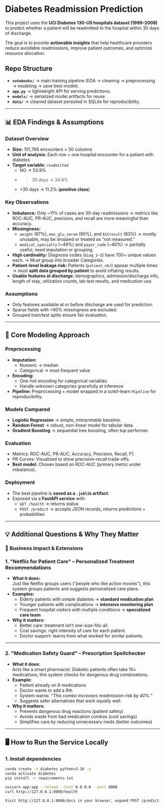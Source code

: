 # Diabetes Readmission Prediction

This project uses the **UCI Diabetes 130-US hospitals dataset (1999–2008)** to predict whether a patient will be readmitted to the hospital within 30 days of discharge.  

The goal is to provide **actionable insights** that help healthcare providers reduce avoidable readmissions, improve patient outcomes, and optimize resource allocation.  

## Repo Structure
- **`notebooks/`** → main training pipeline (EDA → cleaning → preprocessing → modeling → save best model).    
- **`app.py`** → lightweight API for serving predictions.  
- **`models/`** → serialized model artifacts for reuse.  
- **`data/`** → cleaned dataset persisted in SQLite for reproducibility. 
---

## 📊 EDA Findings & Assumptions

### Dataset Overview
- **Size:** 101,766 encounters × 50 columns  
- **Unit of analysis:** Each row = one hospital encounter for a patient with diabetes  
- **Target variable:** `readmitted`  
  - NO → 53.9%  
  - >30 days → 34.9%  
  - <30 days → 11.2% (**positive class**)  

### Key Observations
- **Imbalance:** Only ~11% of cases are 30-day readmissions → metrics like ROC-AUC, PR-AUC, precision, and recall are more meaningful than accuracy.  
- **Missingness:**  
  - `weight` (97%), `max_glu_serum` (95%), and `A1Cresult` (83%) → mostly unusable, may be dropped or treated as “not measured.”  
  - `medical_specialty` (~49%) and `payer_code` (~40%) → partially useful, need imputation or grouping.  
- **High cardinality:** Diagnosis codes (`diag_1–3`) have 700+ unique values each. → Must group into broader Categories.  
- **Patient-level leakage risk:** Patients (`patient_nbr`) appear multiple times → must **split data grouped by patient** to avoid inflating results.  
- **Usable features at discharge:** demographics, admission/discharge info, length of stay, utilization counts, lab test results, and medication use.

### Assumptions
- Only features available at or before discharge are used for prediction.  
- Sparse fields with >90% missingness are excluded.  
- Grouped train/test splits ensure fair evaluation.  

---

## 🤖 Core Modeling Approach

### Preprocessing
- **Imputation:**  
  - Numeric → median  
  - Categorical → most frequent value  
- **Encoding:**  
  - One-hot encoding for categorical variables  
  - Handle unknown categories gracefully at inference  
- **Pipeline:** Preprocessing + model wrapped in a scikit-learn `Pipeline` for reproducibility.  

### Models Compared
- **Logistic Regression** → simple, interpretable baseline.  
- **Random Forest** → robust, non-linear model for tabular data.  
- **Gradient Boosting** → sequential tree boosting, often top performer.  

### Evaluation
- Metrics: ROC-AUC, PR-AUC, Accuracy, Precision, Recall, F1.  
- PR Curves: Visualized to show precision–recall trade-offs.  
- **Best model:** Chosen based on ROC-AUC (primary metric under imbalance).  

### Deployment
- The best pipeline is **saved as a `.joblib` artifact**.  
- Exposed via a **FastAPI service** with:  
  - `GET /health` → returns status  
  - `POST /predict` → accepts JSON records, returns predictions + probabilities  

---

## 💡 Additional Questions & Why They Matter


### 🏥 Business Impact & Extensions

### 1. "Netflix for Patient Care" – Personalized Treatment Recommendations
- **What it does:**  
  Just like Netflix groups users (“people who like action movies”), this system groups patients and suggests personalized care plans.  
- **Examples:**  
  - Elderly patients with simple diabetes → **standard medication plan**  
  - Younger patients with complications → **intensive monitoring plan**  
  - Frequent hospital visitors with multiple conditions → **specialized care team**  
- **Why it matters:**  
  - Better care: treatment isn’t one-size-fits-all.  
  - Cost savings: right intensity of care for each patient.  
  - Doctor support: learns from what worked for similar patients.

---

### 2. "Medication Safety Guard" – Prescription Spellchecker
- **What it does:**  
  Acts like a smart pharmacist. Diabetic patients often take 10+ medications; this system checks for dangerous drug combinations.  
- **Example:**  
  - Patient already on 8 medications  
  - Doctor wants to add a 9th  
  - System warns: *“This combo increases readmission risk by 40%.”*  
  - Suggests safer alternatives that work equally well.  
- **Why it matters:**  
  - Prevents dangerous drug reactions (patient safety)  
  - Avoids waste from bad medication combos (cost savings)  
  - Simplifies care by reducing unnecessary meds (better outcomes)

---

## 🖥 How to Run the Service Locally

### 1. Install dependencies
```bash
conda create -n diabetes python=3.10 -y
conda activate diabetes
pip install -r requirements.txt

uvicorn app:app --reload --host 0.0.0.0 --port 8000
curl http://127.0.0.1:8000/health

Visit http://127.0.0.1:8000/docs in your browser, expand POST /predict, and try a sample JSON input.
